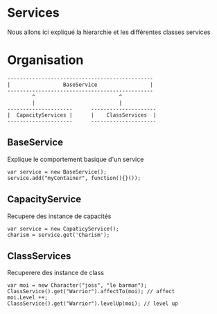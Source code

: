 Services
==========

Nous allons ici expliqué la hierarchie et les différentes classes services


Organisation
============

```
-----------------------------------------------
|                 BaseService                 |
-----------------------------------------------
        ^                           ^
        |                           |
---------------------      ---------------------
|  CapacityServices |      |    ClassServices  |
---------------------      ---------------------
```

BaseService
-------------

Explique le comportement basique d'un service

```
var service = new BaseService();
service.add("myContainer", function(){}());
```

CapacityService
-----------------
Recupere des instance de capacités

```
var service = new CapaticyService();
charism = service.get('Charism');
```

ClassServices
---------------
Recuperere des instance de class

```
var moi = new Character("joss", "le barman");
ClassService().get("Warrior").affectTo(moi); // affect
moi.Level ++;
ClassService().get("Warrior").levelUp(moi); // level up
```
